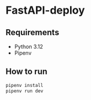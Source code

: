 # FastAPI-deploy

## Requirements

- Python 3.12
- Pipenv

## How to run

```bash
pipenv install
pipenv run dev
```

